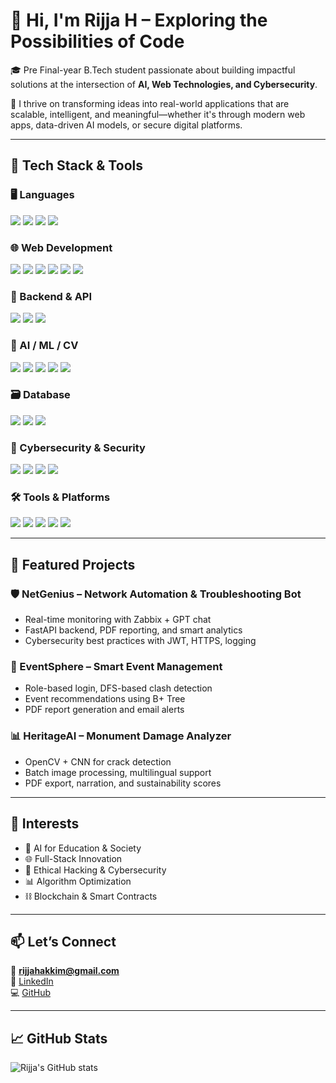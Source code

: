 # 👋 Hi, I'm Rijja H – Exploring the Possibilities of Code

🎓 Pre Final-year B.Tech student passionate about building impactful solutions at the intersection of **AI, Web Technologies, and Cybersecurity**.

🚀 I thrive on transforming ideas into real-world applications that are scalable, intelligent, and meaningful—whether it's through modern web apps, data-driven AI models, or secure digital platforms.

---

## 🧰 Tech Stack & Tools

### 🖥️ Languages
<div align="left">
  <img src="https://img.shields.io/badge/-Python-3776AB?style=flat&logo=python&logoColor=white"/>
  <img src="https://img.shields.io/badge/-JavaScript-F7DF1E?style=flat&logo=javascript&logoColor=black"/>
  <img src="https://img.shields.io/badge/-Java-007396?style=flat&logo=java&logoColor=white"/>
  <img src="https://img.shields.io/badge/-C++-00599C?style=flat&logo=c++&logoColor=white"/>
</div>

### 🌐 Web Development
<div align="left">
  <img src="https://img.shields.io/badge/-React-61DAFB?style=flat&logo=react&logoColor=black"/>
  <img src="https://img.shields.io/badge/-HTML5-E34F26?style=flat&logo=html5&logoColor=white"/>
  <img src="https://img.shields.io/badge/-CSS3-1572B6?style=flat&logo=css3&logoColor=white"/>
  <img src="https://img.shields.io/badge/-Tailwind_CSS-06B6D4?style=flat&logo=tailwind-css&logoColor=white"/>
  <img src="https://img.shields.io/badge/-Node.js-339933?style=flat&logo=node.js&logoColor=white"/>
  <img src="https://img.shields.io/badge/-Express-000000?style=flat&logo=express&logoColor=white"/>
</div>

### 🔧 Backend & API
<div align="left">
  <img src="https://img.shields.io/badge/-Flask-000000?style=flat&logo=flask&logoColor=white"/>
  <img src="https://img.shields.io/badge/-FastAPI-009688?style=flat&logo=fastapi&logoColor=white"/>
  <img src="https://img.shields.io/badge/-Firebase-FFCA28?style=flat&logo=firebase&logoColor=black"/>
</div>

### 🤖 AI / ML / CV
<div align="left">
  <img src="https://img.shields.io/badge/-Scikit--Learn-F7931E?style=flat&logo=scikit-learn&logoColor=white"/>
  <img src="https://img.shields.io/badge/-OpenCV-5C3EE8?style=flat&logo=opencv&logoColor=white"/>
  <img src="https://img.shields.io/badge/-YOLOv8-FF6F61?style=flat&logo=ultralytics&logoColor=white"/>
  <img src="https://img.shields.io/badge/-Streamlit-FF4B4B?style=flat&logo=streamlit&logoColor=white"/>
  <img src="https://img.shields.io/badge/-OpenAI_API-412991?style=flat&logo=openai&logoColor=white"/>
</div>

### 🗃️ Database
<div align="left">
  <img src="https://img.shields.io/badge/-SQLite-003B57?style=flat&logo=sqlite&logoColor=white"/>
  <img src="https://img.shields.io/badge/-Firestore-FFCA28?style=flat&logo=firebase&logoColor=black"/>
  <img src="https://img.shields.io/badge/-MySQL-4479A1?style=flat&logo=mysql&logoColor=white"/>
</div>

### 🔐 Cybersecurity & Security
<div align="left">
  <img src="https://img.shields.io/badge/-JWT-000000?style=flat&logo=jsonwebtokens&logoColor=white"/>
  <img src="https://img.shields.io/badge/-OAuth-4285F4?style=flat&logo=google&logoColor=white"/>
  <img src="https://img.shields.io/badge/-AES_Encryption-4B0082?style=flat&logo=gnupg&logoColor=white"/>
  <img src="https://img.shields.io/badge/-HTTPS-228B22?style=flat&logo=letsencrypt&logoColor=white"/>
</div>

### 🛠️ Tools & Platforms
<div align="left">
  <img src="https://img.shields.io/badge/-Git-F05032?style=flat&logo=git&logoColor=white"/>
  <img src="https://img.shields.io/badge/-Figma-F24E1E?style=flat&logo=figma&logoColor=white"/>
  <img src="https://img.shields.io/badge/-Zabbix-DC382D?style=flat&logo=zabbix&logoColor=white"/>
  <img src="https://img.shields.io/badge/-VirtualBox-183A61?style=flat&logo=virtualbox&logoColor=white"/>
  <img src="https://img.shields.io/badge/-jira-F5792A?style=flat&logo=jira&logoColor=white"/>
</div>

---

## 📌 Featured Projects

### 🛡️ NetGenius – Network Automation & Troubleshooting Bot
- Real-time monitoring with Zabbix + GPT chat
- FastAPI backend, PDF reporting, and smart analytics
- Cybersecurity best practices with JWT, HTTPS, logging


### 📅 EventSphere – Smart Event Management
- Role-based login, DFS-based clash detection
- Event recommendations using B+ Tree
- PDF report generation and email alerts

### 📊 HeritageAI – Monument Damage Analyzer
- OpenCV + CNN for crack detection
- Batch image processing, multilingual support
- PDF export, narration, and sustainability scores

---

## 🎯 Interests
- 🧠 AI for Education & Society  
- 🌐 Full-Stack Innovation  
- 🔐 Ethical Hacking & Cybersecurity  
- 📊 Algorithm Optimization  
- ⛓️ Blockchain & Smart Contracts  

---

## 📫 Let’s Connect
📧 **rijjahakkim@gmail.com**  
🔗 [LinkedIn](https://linkedin.com/in/rijja-h)  
💻 [GitHub](https://github.com/Rijja-explore)

---

## 📈 GitHub Stats
![Rijja's GitHub stats](https://github-readme-stats.vercel.app/api?username=Rijja-explore&show_icons=true&theme=radical)
